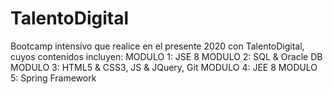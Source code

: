 # TalentoDigital

Bootcamp intensivo que realice en el presente 2020 con TalentoDigital, cuyos contenidos incluyen:
MODULO 1: JSE 8 
MODULO 2: SQL & Oracle DB
MODULO 3: HTML5 & CSS3, JS & JQuery, Git
MODULO 4: JEE 8
MODULO 5: Spring Framework
